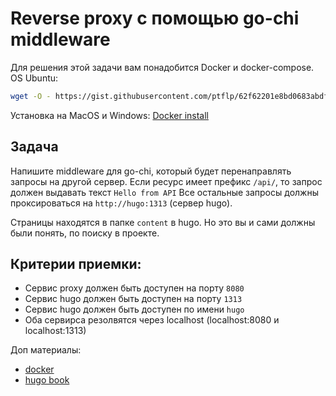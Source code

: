 # Reverse proxy c помощью go-chi middleware

Для решения этой задачи вам понадобится Docker и docker-compose.
OS Ubuntu:
```bash 
wget -O - https://gist.githubusercontent.com/ptflp/62f62201e8bd0683abdfbed631192db3/raw/docker-install.sh | bash
```

Установка на MacOS и Windows: [Docker install](https://docs.docker.com/get-docker/)

## Задача

Напишите middleware для go-chi, который будет перенаправлять запросы на другой сервер.
Если ресурс имеет префикс `/api/`, то запрос должен выдавать текст `Hello from API`
Все остальные запросы должны проксироваться на `http://hugo:1313` (сервер hugo). 

Страницы находятся в папке `content` в hugo. Но это вы и сами должны были понять, по поиску в проекте.

## Критерии приемки:

- Сервис proxy должен быть доступен на порту `8080`
- Сервис hugo должен быть доступен на порту `1313`
- Сервис hugo должен быть доступен по имени `hugo`
- Оба сервирса резолвятся через localhost (localhost:8080 и localhost:1313)

Доп материалы:
- [docker](https://go.ptflp.ru/course1/7/7.2/)
- [hugo book](https://themes.gohugo.io/themes/hugo-book/)